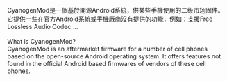 <p>CyanogenMod是一個基於開源Android系統，供某些手機使用的二级市场固件。它提供一些在官方Android系統或手機廠商沒有提供的功能，例如：支援Free Lossless Audio Codec ...<br /><br />What is CyanogenMod?<br />CyanogenMod is an aftermarket firmware for a number of cell phones based on the open-source Android operating system. It offers features not found in the official Android based firmwares of vendors of these cell phones.</p>